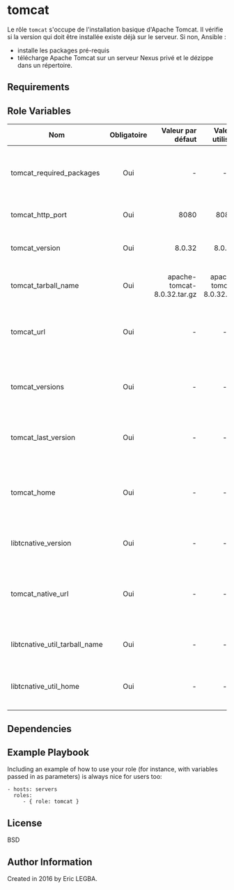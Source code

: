 tomcat
=========

Le rôle `tomcat` s'occupe de l'installation basique d'Apache Tomcat.
Il vérifie si la version qui doit être installée existe déjà sur le serveur. Si non, Ansible : 
- installe les packages pré-requis
- télécharge Apache Tomcat sur un serveur Nexus privé et le dézippe dans un répertoire.

Requirements
------------


Role Variables
--------------

| Nom	        | Obligatoire	| Valeur par défaut  | Valeur utilisée	| Description|
| ------------- |:-------------:| ------------------:|:--------:|:-----------|
|tomcat_required_packages| Oui|-|-|Liste des packages pré-requis pour installer Apache Tomcat.|
|tomcat_http_port| Oui|8080|8080|Port HTTP Apache Tomcat.|
|tomcat_version| Oui|8.0.32|8.0.32|Version d'Apache Tomcat à installer.|
|tomcat_tarball_name|Oui|apache-tomcat-8.0.32.tar.gz|apache-tomcat-8.0.32.tar.gz|Fichier archive du serveur Apache Tomcat.|
|tomcat_url|Oui|-|-|URL pour télécharger Apache Tomcat sur un repository Nexus privé.|
|tomcat_versions|Oui|-|-|Répertoire d'installation de toutes les versions d'Apache Tomcat.|
|tomcat_last_version|Oui|-|-|Répertoire d'installation de la dernière d'Apache Tomcat.|
|tomcat_home|Oui|-|-|Lien qui pointe sur le répertoire d'installation de la dernière d'Apache Tomcat.|
|libtcnative_version|Oui|-|-|Version du module Apache Tomcat Native.|
|tomcat_native_url|Oui|-|-|URL de téléchargement d'Apache Tomcat Native sur un repository Nexus privé.|
|libtcnative_util_tarball_name|Oui|-|-|Fichier archive du module Apache Tomcat Native.|
|libtcnative_util_home|Oui|-|-|Répertoire d'installation du module Apache Tomcat Native.|

Dependencies
------------


Example Playbook
----------------

Including an example of how to use your role (for instance, with variables passed in as parameters) is always nice for users too:

    - hosts: servers
      roles:
         - { role: tomcat }

License
-------

BSD

Author Information
------------------

Created in 2016 by Eric LEGBA.